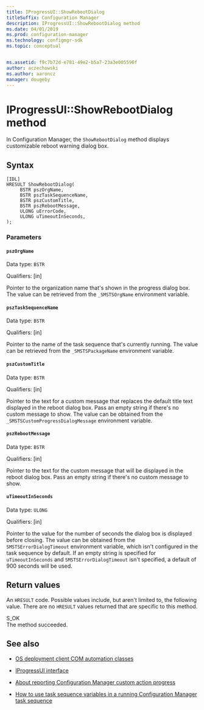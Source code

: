 ```yaml
---
title: IProgressUI::ShowRebootDialog
titleSuffix: Configuration Manager
description: IProgressUI::ShowRebootDialog method
ms.date: 04/01/2019
ms.prod: configuration-manager
ms.technology: configmgr-sdk
ms.topic: conceptual


ms.assetid: f9c7b72d-e781-49e2-b5a7-23a3e005596f
author: aczechowski
ms.author: aaroncz
manager: dougeby
---
```


# IProgressUI::ShowRebootDialog method

In Configuration Manager, the `ShowRebootDialog` method displays customizable reboot warning dialog box.  

## Syntax  

```  
[IDL]  
HRESULT ShowRebootDialog(  
     BSTR pszOrgName,  
     BSTR pszTaskSequenceName,  
     BSTR pszCustomTitle,  
     BSTR pszRebootMessage,  
     ULONG uErrorCode,  
     ULONG uTimeoutInSeconds,  
);  
```  

### Parameters

#### `pszOrgName`

Data type: `BSTR`  

Qualifiers: [in]  

Pointer to the organization name that's shown in the progress dialog box. The value can be retrieved from the `_SMSTSOrgName` environment variable.  

#### `pszTaskSequenceName`
Data type: `BSTR`  

Qualifiers: [in]  

Pointer to the name of the task sequence that's currently running. The value can be retrieved from the `_SMSTSPackageName` environment variable.  

#### `pszCustomTitle`
Data type: `BSTR`  

Qualifiers: [in]  

Pointer to the text for a custom message that replaces the default title text displayed in the reboot dialog box. Pass an empty string if there's no custom message to show. The value can be obtained from the `_SMSTSCustomProgressDialogMessage` environment variable.  

#### `pszRebootMessage`

Data type: `BSTR`  

Qualifiers: [in]  

Pointer to the text for the custom message that will be displayed in the reboot dialog box. Pass an empty string if there's no custom message to show.

#### `uTimeoutInSeconds`
Data type: `ULONG`  

Qualifiers: [in]  

Pointer to the value for the number of seconds the dialog box is displayed before closing. The value can be obtained from the `SMSTSErrorDialogTimeout` environment variable, which isn't configured in the task sequence by default. If an empty string is specified for `uTimeoutInSeconds` and `SMSTSErrorDialogTimeout` isn't specified, a default of 900 seconds will be used.

## Return values

An `HRESULT` code. Possible values include, but aren't limited to, the following value. There are no `HRESULT` values returned that are specific to this method.

S_OK  
The method succeeded.  

## See also

- [OS deployment client COM automation classes](operating-system-deployment-client-com-automation-classes.md)  

- [IProgressUI interface](iprogressui-interface.md)  

- [About reporting Configuration Manager custom action progress](../../../../osd/about-reporting-configuration-manager-custom-action-progress.md)  

- [How to use task sequence variables in a running Configuration Manager task sequence](../../../../osd/how-to-use-task-sequence-variables-in-a-running-task-sequence.md)  
